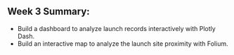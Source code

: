 ## Week 3 Summary:
* Build a dashboard to analyze launch records interactively with Plotly Dash.
* Build an interactive map to analyze the launch site proximity with Folium.
